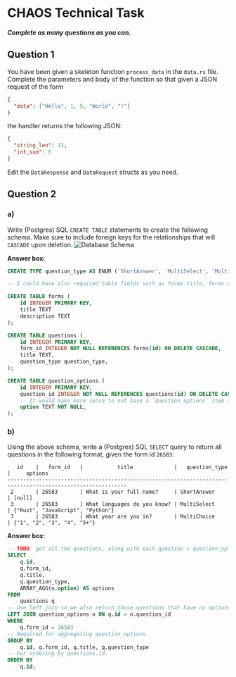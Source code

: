 # CHAOS Technical Task

***Complete as many questions as you can.***

## Question 1
You have been given a skeleton function `process_data` in the `data.rs` file.
Complete the parameters and body of the function so that given a JSON request of the form

```json
{
  "data": ["Hello", 1, 5, "World", "!"]
}
```

the handler returns the following JSON:
```json
{
  "string_len": 11,
  "int_sum": 6
}
```

Edit the `DataResponse` and `DataRequest` structs as you need.

## Question 2

### a)
Write (Postgres) SQL `CREATE TABLE` statements to create the following schema.
Make sure to include foreign keys for the relationships that will `CASCADE` upon deletion.
![Database Schema](db_schema.png)

**Answer box:**
```sql
CREATE TYPE question_type AS ENUM ('ShortAnswer', 'MultiSelect', 'MultiChoice');

-- I could have also required table fields such as forms.title, forms.description, questions.title, questions.question_type to be NOT NULL, but this wasn't required/defined in the problem statement.

CREATE TABLE forms (
    id INTEGER PRIMARY KEY,
    title TEXT
    description TEXT
);

CREATE TABLE questions (
    id INTEGER PRIMARY KEY,
    form_id INTEGER NOT NULL REFERENCES forms(id) ON DELETE CASCADE,
    title TEXT,
    question_type question_type,
);

CREATE TABLE question_options (
    id INTEGER PRIMARY KEY,
    question_id INTEGER NOT NULL REFERENCES questions(id) ON DELETE CASCADE,
    -- It would make more sense to not have a `question_options` item at all rather than having one with `NULL`, so require `NOT NULL`.
    option TEXT NOT NULL,
);

```

### b)
Using the above schema, write a (Postgres) SQL `SELECT` query to return all questions in the following format, given the form id `26583`:
```
   id    |   form_id   |           title             |   question_type   |     options
------------------------------------------------------------------------------------------------------------
 2       | 26583       | What is your full name?     | ShortAnswer       | [null]
 3       | 26583       | What languages do you know? | MultiSelect       | {"Rust", "JavaScript", "Python"}
 7       | 26583       | What year are you in?       | MultiChoice       | {"1", "2", "3", "4", "5+"}
```

**Answer box:**
```sql
-- TODO: get all the questions, along with each question's question_options, for a specific form_id.
SELECT
    q.id,
    q.form_id,
    q.title,
    q.question_type,
    ARRAY_AGG(o.option) AS options
FROM
    questions q
-- Use left join so we also return those questions that have no options.
LEFT JOIN question_options o ON q.id = o.question_id
WHERE
    q.form_id = 26583
-- Required for aggregating question_options.
GROUP BY
    q.id, q.form_id, q.title, q.question_type
-- For ordering by questions.id.
ORDER BY
    q.id;
```